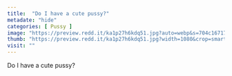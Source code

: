 ```yaml
---
title:  "Do I have a cute pussy?"
metadate: "hide"
categories: [ Pussy ]
image: "https://preview.redd.it/ka1p27h6kdq51.jpg?auto=webp&s=704c167178635eda5b80cd80f7be58af5d4ba0c7"
thumb: "https://preview.redd.it/ka1p27h6kdq51.jpg?width=1080&crop=smart&auto=webp&s=d111a8bbaccda315bac1a21866fea34e40bca3f2"
visit: ""
---
```

Do I have a cute pussy?
